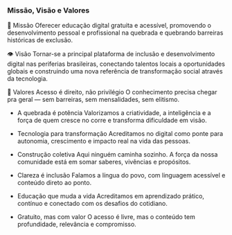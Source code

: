 ### Missão, Visão e Valores

🎯 Missão
Oferecer educação digital gratuita e acessível, promovendo o desenvolvimento pessoal e profissional na quebrada e quebrando barreiras históricas de exclusão.

👁️ Visão
Tornar-se a principal plataforma de inclusão e desenvolvimento digital nas periferias brasileiras, conectando talentos locais a oportunidades globais e construindo uma nova referência de transformação social através da tecnologia.

💠 Valores
Acesso é direito, não privilégio
O conhecimento precisa chegar pra geral — sem barreiras, sem mensalidades, sem elitismo.

- A quebrada é potência
Valorizamos a criatividade, a inteligência e a força de quem cresce no corre e transforma dificuldade em visão.

- Tecnologia para transformação
Acreditamos no digital como ponte para autonomia, crescimento e impacto real na vida das pessoas.

- Construção coletiva
Aqui ninguém caminha sozinho. A força da nossa comunidade está em somar saberes, vivências e propósitos.

- Clareza é inclusão
Falamos a língua do povo, com linguagem acessível e conteúdo direto ao ponto.

- Educação que muda a vida
Acreditamos em aprendizado prático, contínuo e conectado com os desafios do cotidiano.

- Gratuito, mas com valor
O acesso é livre, mas o conteúdo tem profundidade, relevância e compromisso.
